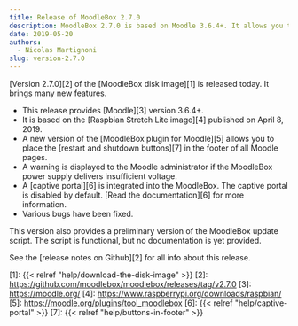```yaml
---
title: Release of MoodleBox 2.7.0
description: MoodleBox 2.7.0 is based on Moodle 3.6.4+. It allows you to display the restart and stop buttons in the footer of all Moodle pages.
date: 2019-05-20
authors:
  - Nicolas Martignoni
slug: version-2.7.0
---
```


[Version 2.7.0][2] of the [MoodleBox disk image][1] is released today. It brings many new features.

  - This release provides [Moodle][3] version 3.6.4+.
  - It is based on the [Raspbian Stretch Lite image][4] published on April 8, 2019.
  - A new version of the [MoodleBox plugin for Moodle][5] allows you to place the [restart and shutdown buttons][7] in the footer of all Moodle pages.
  - A warning is displayed to the Moodle administrator if the MoodleBox power supply delivers insufficient voltage.
  - A [captive portal][6] is integrated into the MoodleBox. The captive portal is disabled by default. [Read the documentation][6] for more information.
  - Various bugs have been fixed.

This version also provides a preliminary version of the MoodleBox update script. The script is functional, but no documentation is yet provided.

See the [release notes on Github][2] for all info about this release.

 [1]: {{< relref "help/download-the-disk-image" >}}
 [2]: https://github.com/moodlebox/moodlebox/releases/tag/v2.7.0
 [3]: https://moodle.org/
 [4]: https://www.raspberrypi.org/downloads/raspbian/
 [5]: https://moodle.org/plugins/tool_moodlebox
 [6]: {{< relref "help/captive-portal" >}}
 [7]: {{< relref "help/buttons-in-footer" >}}
